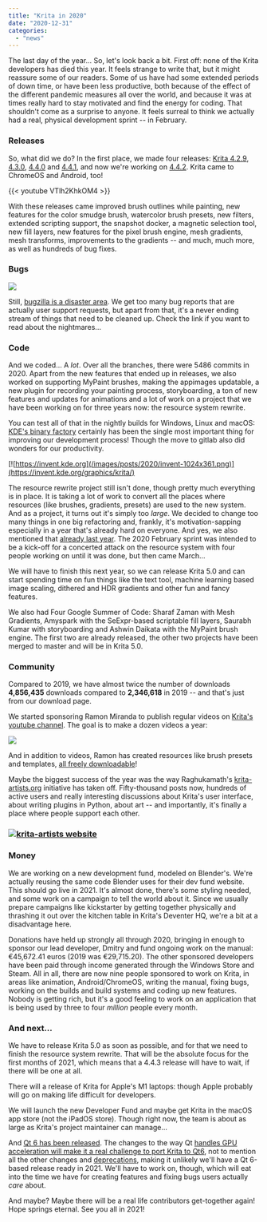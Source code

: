 ```yaml
---
title: "Krita in 2020"
date: "2020-12-31"
categories: 
  - "news"
---
```


The last day of the year... So, let's look back a bit. First off: none of the Krita developers has died this year. It feels strange to write that, but it might reassure some of our readers. Some of us have had some extended periods of down time, or have been less productive, both because of the effect of the different pandemic measures all over the world, and because it was at times really hard to stay motivated and find the energy for coding. That shouldn't come as a surprise to anyone. It feels surreal to think we actually had a real, physical development sprint -- in February.

### Releases

So, what did we do? In the first place, we made four releases: [Krita 4.2.9](/item/krita-4-2-9-released/), [4.3.0](/item/krita-4-3-0-released/), [4.4.0](/item/krita-4-4-0-released/) and [4.4.1](/item/krita-4-4-1-released/), and now we're working on [4.4.2](/item/second-beta-for-krita-4-4-2/). Krita came to ChromeOS and Android, too!

{{< youtube VTlh2KhkOM4 >}}

With these releases came improved brush outlines while painting, new features for the color smudge brush, watercolor brush presets, new filters, extended scripting support, the snapshot docker, a magnetic selection tool, new fill layers, new features for the pixel brush engine, mesh gradients, mesh transforms, improvements to the gradients -- and much, much more, as well as hundreds of bug fixes.

### Bugs

[![](/images/posts/2020/bugs_2020-1024x135.png)](https://krita.org/wp-content/uploads/2020/12/bugs_2020.png)

Still, [bugzilla is a disaster area](https://valdyas.org/fading/hacking/krita-hacking/nightmares-and-bugs/). We get too many bug reports that are actually user support requests, but apart from that, it's a never ending stream of things that need to be cleaned up. Check the link if you want to read about the nightmares...

### Code

And we coded... A _lot_. Over all the branches, there were 5486 commits in 2020. Apart from the new features that ended up in releases, we also worked on supporting MyPaint brushes, making the appimages updatable, a new plugin for recording your painting process, storyboarding, a ton of new features and updates for animations and a lot of work on a project that we have been working on for three years now: the resource system rewrite.

You can test all of that in the nightly builds for Windows, Linux and macOS: [KDE's binary factory](https://binary-factory.kde.org/) certainly has been the single most important thing for improving our development process! Though the move to gitlab also did wonders for our productivity.

[![https://invent.kde.org](/images/posts/2020/invent-1024x361.png)](https://invent.kde.org/graphics/krita/)

The resource rewrite project still isn't done, though pretty much everything is in place. It is taking a lot of work to convert all the places where resources (like brushes, gradients, presets) are used to the new system. And as a project, it turns out it's simply too _large_. We decided to change too many things in one big refactoring and, frankly, it's motivation-sapping especially in a year that's already hard on everyone. And yes, we also mentioned that [already last year](/item/krita-in-2019-and-2020/). The 2020 February sprint was intended to be a kick-off for a concerted attack on the resource system with four people working on until it was done, but then came March...

We will have to finish this next year, so we can release Krita 5.0 and can start spending time on fun things like the text tool, machine learning based image scaling, dithered and HDR gradients and other fun and fancy features.

We also had Four Google Summer of Code: Sharaf Zaman with Mesh Gradients, Amyspark with the SeExpr-based scriptable fill layers, Saurabh Kumar with storyboarding and Ashwin Daikata with the MyPaint brush engine. The first two are already released, the other two projects have been merged to master and will be in Krita 5.0.

### Community

Compared to 2019, we have almost twice the number of downloads **4,856,435** downloads compared to **2,346,618** in 2019 -- and that's just from our download page.

We started sponsoring Ramon Miranda to publish regular videos on [Krita's youtube channel](https://www.youtube.com/channel/UCkIccKaHDGA8lYVmUerLhag). The goal is to make a dozen videos a year:

[![](/images/posts/2020/youtube-1024x957.png)](https://www.youtube.com/channel/UCkIccKaHDGA8lYVmUerLhag)

And in addition to videos, Ramon has created resources like brush presets and templates, [all freely downloadable](https://files.kde.org/krita/extras/)!

Maybe the biggest success of the year was the way Raghukamath's [krita-artists.org](https://krita-artists.org) initiative has taken off. Fifty-thousand posts now, hundreds of active users and really interesting discussions about Krita's user interface, about writing plugins in Python, about art -- and importantly, it's finally a place where people support each other.

### [![krita-artists website](/images/posts/2020/krita-artists-1024x894.png)](https://krita-artists.org)

### Money

We are working on a new development fund, modeled on Blender's. We're actually reusing the same code Blender uses for their dev fund website. This should go live in 2021. It's almost done, there's some styling needed, and some work on a campaign to tell the world about it. Since we usually prepare campaigns like kickstarter by getting together physically and thrashing it out over the kitchen table in Krita's Deventer HQ, we're a bit at a disadvantage here.

Donations have held up strongly all through 2020, bringing in enough to sponsor our lead developer, Dmitry and fund ongoing work on the manual: €45,672.41 euros (2019 was €29,715.20). The other sponsored developers have been paid through income generated through the Windows Store and Steam. All in all, there are now nine people sponsored to work on Krita, in areas like animation, Android/ChromeOS, writing the manual, fixing bugs, working on the builds and build systems and coding up new features. Nobody is getting rich, but it's a good feeling to work on an application that is being used by three to four _million_ people every month.

### And next...

We have to release Krita 5.0 as soon as possible, and for that we need to finish the resource system rewrite. That will be the absolute focus for the first months of 2021, which means that a 4.4.3 release will have to wait, if there will be one at all.

There will a release of Krita for Apple's M1 laptops: though Apple probably will go on making life difficult for developers.

We will launch the new Developer Fund and maybe get Krita in the macOS app store (not the iPadOS store). Though right now, the team is about as large as Krita's project maintainer can manage...

And [Qt 6 has been released](https://www.qt.io/blog/qt-6.0-released). The changes to the way Qt [handles GPU acceleration will make it a real challenge to port Krita to Qt6](https://valdyas.org/fading/hacking/krita-hacking/krita-opengl-and-qt/), not to mention all the other changes and [deprecations](https://lists.qt-project.org/pipermail/development/2020-April/039278.html), making it unlikely we'll have a Qt 6-based release ready in 2021. We'll have to work on, though, which will eat into the time we have for creating features and fixing bugs users actually _care_ about.

And maybe? Maybe there will be a real life contributors get-together again! Hope springs eternal. See you all in 2021!
